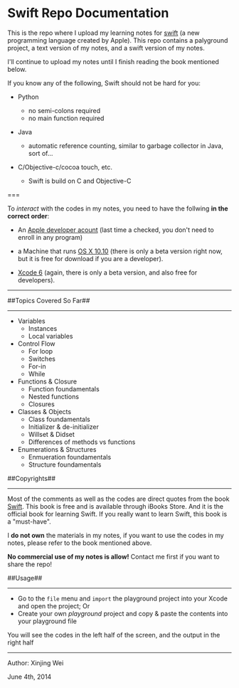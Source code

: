 Swift Repo Documentation
=====

This is the repo where I upload my learning notes for [swift](https://developer.apple.com/swift/) (a new programming language created by Apple). 
This repo contains a palyground project, a text version of my notes, and a swift version of my notes. 

I'll continue to upload my notes until I finish reading the book mentioned below.

If you know any of the following, Swift should not be hard for you:

- Python 
  - no semi-colons required
  - no main function required

- Java 
  - automatic reference counting, similar to garbage collector in Java, sort of...

- C/Objective-c/cocoa touch, etc. 
  - Swift is build on C and Objective-C

===

To *interact* with the codes in my notes, you need to have the follwing **in the correct order**: 

- An [Apple developer acount](https://developer.apple.com) (last time a checked, you don't need to enroll in any program)

- a Machine that runs [OS X 10.10](https://developer.apple.com/osx/whats-new/) (there is only a beta version right now, but it is free for download if you are a developer).

- [Xcode 6](https://developer.apple.com/xcode/) (again, there is only a beta version, and also free for developers).

***

##Topics Covered So Far##
***

- Variables
  - Instances
  - Local variables
- Control Flow
  - For loop
  - Switches
  - For-in
  - While
- Functions & Closure
  - Function foundamentals
  - Nested functions
  - Closures
- Classes & Objects
  - Class foundamentals
  - Initializer & de-initializer
  - Willset & Didset
  - Differences of methods vs functions
- Enumerations & Structures
  - Enmueration foundamentals
  - Structure foundamentals

##Copyrights##
***

Most of the comments as well as the codes are direct quotes from the book [Swift](https://itunes.apple.com/us/book/the-swift-programming-language/id881256329?mt=11).
This book is free and is available through iBooks Store. And it is the official book for learning Swift.
If you really want to learn Swift, this book is a "must-have".

I **do not own** the materials in my notes, if you want to use the codes in my notes, 
please refer to the book mentioned above.

**No commercial use of my notes is allow!** Contact me first if you want to share the repo!

##Usage##
***

- Go to the `file` menu and `import` the playground project into your Xcode and open the project; Or
- Create your own *playground* project and copy & paste the contents into your playground file

You will see the codes in the left half of the screen, and the output in the right half

***

Author: Xinjing Wei

June 4th, 2014

